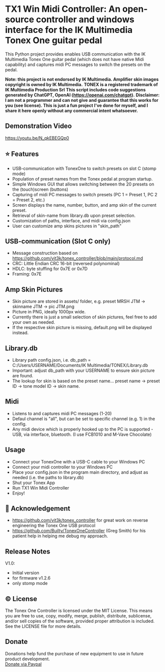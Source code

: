 # TX1 Win Midi Controller: An open-source controller and windows interface for the IK Multimedia Tonex One guitar pedal
This Python project provides enables  USB communication with the IK Multimedia Tonex One guitar pedal (which does not have native Midi capability) and captures midi PC messages to switch the presets on the pedal. 

**Note: this project is not endorsed by IK Multimedia. Amplifier skin images copyright is owned by IK Multimedia.**
**TONEX is a registered trademark of IK Multimedia Production Srl**
**This script includes code suggestions generated by ChatGPT, OpenAI (https://openai.com/chatgpt).**
**Disclaimer: I am not a programmer and can not give and guarantee that this works for you (see license). This is just a fun project I've done for myself, and I share it here openly without any commercial intent whatsoever.**

## Demonstration Video
https://youtu.be/N_qkEBEGQp0

## ⭐ Features
- USB-communication with TonexOne to switch presets on slot C (stomp mode)
- Population of preset names from the Tonex pedal at program startup. 
- Simple Windows GUI that allows switching between the 20 presets on the (touch)screen (buttons)
- Capturing of midi PC messages to switch presets (PC 1 = Preset 1, PC 2 = Preset 2, etc.)
- Screen displays the name, number, button, and amp skin of the current preset.
- Retrieval of skin-name from library.db upon preset selection.
- Customization of paths, interface, and midi via config.json
- User can customize amp skins pictures in "skin_path"

## USB-communication (Slot C only)
- Message construction based on https://github.com/vit3k/tonex_controller/blob/main/protocol.md
- CRC: Little Endian CRC 16-bit (reversed polynominal)
- HDLC: byte stuffing for 0x7E or 0x7D
- Framing: 0x7E 

## Amp Skin Pictures
- Skin picture are stored in assets/ folder, e.g. preset MRSH JTM -> skinname JTM -> pic JTM.png
- Picture in PNG, ideally 1000px wide. 
- Currently there is just a small selection of skin pictures, feel free to add your own as needed. 
- If the respective skin picture is missing, default.png will be displayed instead.

## Library.db
- Library path config.json, i.e. db_path = C:/Users/USERNAME/Documents/IK Multimedia/TONEX/Library.db 
- Important: adjust db_path with your USERNAME to ensure skin picture are found.
- The lookup for skin is based on the preset name... preset name -> preset ID -> tone model ID -> skin name. 

## Midi
- Listens to and captures midi PC messages (1-20)
- Defaul channel is "all", but can be set to specific channel (e.g. 1) in the config.
- Any midi device which is properly hooked up to the PC is supported - USB, via interface, bluetooth. (I use FCB1010 and M-Vave Chocolate)

## Usage
- Connect your TonexOne with a USB-C cable to your Windows PC
- Connect your midi controller to your Windows PC
- Place your config.json in the program main directory, and adjust as needed (i.e. the paths to library.db)
- Shut your Tonex App
- Run TX1 Win Midi Controller
- Enjoy!


## 🙏 Acknowledgement
- https://github.com/vit3k/tonex_controller for great work on reverse engineering the Tonex One USB protocol
- https://github.com/Builty/TonexOneController (Greg Smith) for his patient help in helping me debug my approach.

## Release Notes
V1.0:
- Initial version
- for firmware v1.2.6
- only stomp mode

  
## ©️ License

The Tonex One Controller is licensed under the MIT License. This means you are free to use, copy, modify, merge, publish, distribute, sublicense, and/or sell copies of the software, provided proper attribution is included. See the LICENSE file for more details.

## Donate
Donations help fund the purchase of new equipment to use in future product development.<br>
[Donate via Paypal](https://www.paypal.com/ncp/payment/V46QQ8EMUJDVW)
<br><br>

    
 
